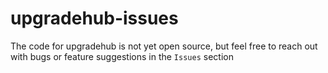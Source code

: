 # upgradehub-issues

The code for upgradehub is not yet open source, but feel free to reach out with bugs or feature suggestions in the `Issues` section